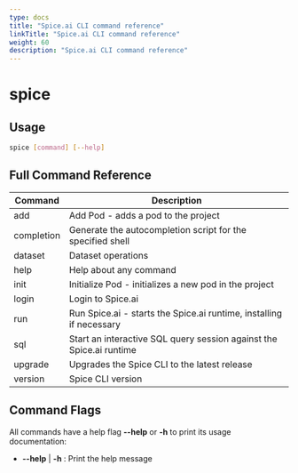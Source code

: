 ```yaml
---
type: docs
title: "Spice.ai CLI command reference"
linkTitle: "Spice.ai CLI command reference"
weight: 60
description: "Spice.ai CLI command reference"
---
```


# spice

## Usage

```bash
spice [command] [--help]
```

## Full Command Reference

| Command     | Description                                                         |
| ----------- | --------------------------------------------------------------------|
| add         | Add Pod - adds a pod to the project                                 |
| completion  | Generate the autocompletion script for the specified shell          |
| dataset     | Dataset operations                                                  |
| help        | Help about any command                                              |
| init        | Initialize Pod - initializes a new pod in the project               |
| login       | Login to Spice.ai                                                   |
| run         | Run Spice.ai - starts the Spice.ai runtime, installing if necessary |
| sql         | Start an interactive SQL query session against the Spice.ai runtime |
| upgrade     | Upgrades the Spice CLI to the latest release                        |
| version     | Spice CLI version                                                   |

## Command Flags

All commands have a help flag **--help** or **-h** to print its usage documentation:

- **--help** | **-h** : Print the help message
